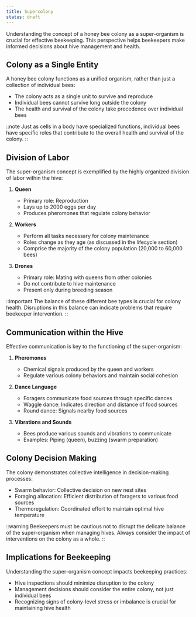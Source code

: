 ```yaml
---
title: Supercolony
status: draft
---
```

Understanding the concept of a honey bee colony as a super-organism is crucial for effective beekeeping. This perspective helps beekeepers make informed decisions about hive management and health.

## Colony as a Single Entity

A honey bee colony functions as a unified organism, rather than just a collection of individual bees:

- The colony acts as a single unit to survive and reproduce
- Individual bees cannot survive long outside the colony
- The health and survival of the colony take precedence over individual bees

::note
Just as cells in a body have specialized functions, individual bees have specific roles that contribute to the overall health and survival of the colony.
::

## Division of Labor

The super-organism concept is exemplified by the highly organized division of labor within the hive:

1. **Queen**
   - Primary role: Reproduction
   - Lays up to 2000 eggs per day
   - Produces pheromones that regulate colony behavior

2. **Workers**
   - Perform all tasks necessary for colony maintenance
   - Roles change as they age (as discussed in the lifecycle section)
   - Comprise the majority of the colony population (20,000 to 60,000 bees)

3. **Drones**
   - Primary role: Mating with queens from other colonies
   - Do not contribute to hive maintenance
   - Present only during breeding season

::important
The balance of these different bee types is crucial for colony health. Disruptions in this balance can indicate problems that require beekeeper intervention.
::

## Communication within the Hive

Effective communication is key to the functioning of the super-organism:

1. **Pheromones**
   - Chemical signals produced by the queen and workers
   - Regulate various colony behaviors and maintain social cohesion

2. **Dance Language**
   - Foragers communicate food sources through specific dances
   - Waggle dance: Indicates direction and distance of food sources
   - Round dance: Signals nearby food sources

3. **Vibrations and Sounds**
   - Bees produce various sounds and vibrations to communicate
   - Examples: Piping (queen), buzzing (swarm preparation)

## Colony Decision Making

The colony demonstrates collective intelligence in decision-making processes:

- Swarm behavior: Collective decision on new nest sites
- Foraging allocation: Efficient distribution of foragers to various food sources
- Thermoregulation: Coordinated effort to maintain optimal hive temperature

::warning
Beekeepers must be cautious not to disrupt the delicate balance of the super-organism when managing hives. Always consider the impact of interventions on the colony as a whole.
::

## Implications for Beekeeping

Understanding the super-organism concept impacts beekeeping practices:

- Hive inspections should minimize disruption to the colony
- Management decisions should consider the entire colony, not just individual bees
- Recognizing signs of colony-level stress or imbalance is crucial for maintaining hive health
